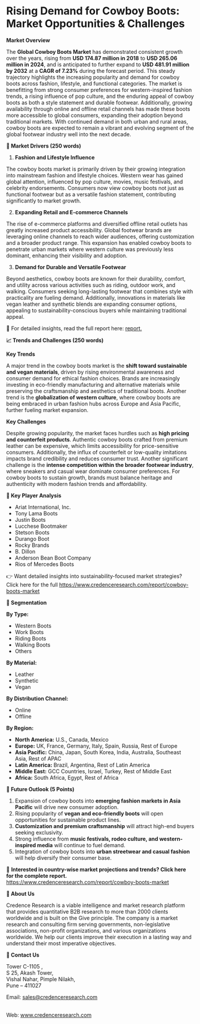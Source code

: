 # Rising Demand for Cowboy Boots: Market Opportunities & Challenges


<p><strong>Market Overview</strong></p>
<p>The <strong>Global Cowboy Boots Market</strong> has demonstrated consistent growth over the years, rising from <strong>USD 174.87 million in 2018</strong> to <strong>USD 265.06 million in 2024</strong>, and is anticipated to further expand to <strong>USD 481.91 million by 2032</strong> at a <strong>CAGR of 7.23%</strong> during the forecast period. This steady trajectory highlights the increasing popularity and demand for cowboy boots across fashion, lifestyle, and functional categories. The market is benefitting from strong consumer preferences for western-inspired fashion trends, a rising influence of pop culture, and the enduring appeal of cowboy boots as both a style statement and durable footwear. Additionally, growing availability through online and offline retail channels has made these boots more accessible to global consumers, expanding their adoption beyond traditional markets. With continued demand in both urban and rural areas, cowboy boots are expected to remain a vibrant and evolving segment of the global footwear industry well into the next decade.</p>
<p><strong>🚀 Market Drivers (250 words)</strong></p>
<ol>
<li><strong> Fashion and Lifestyle Influence</strong></li>
</ol>
<p>The cowboy boots market is primarily driven by their growing integration into mainstream fashion and lifestyle choices. Western wear has gained global attention, influenced by pop culture, movies, music festivals, and celebrity endorsements. Consumers now view cowboy boots not just as functional footwear but as a versatile fashion statement, contributing significantly to market growth.</p>
<ol start="2">
<li><strong> Expanding Retail and E-commerce Channels</strong></li>
</ol>
<p>The rise of e-commerce platforms and diversified offline retail outlets has greatly increased product accessibility. Global footwear brands are leveraging online channels to reach wider audiences, offering customization and a broader product range. This expansion has enabled cowboy boots to penetrate urban markets where western culture was previously less dominant, enhancing their visibility and adoption.</p>
<ol start="3">
<li><strong> Demand for Durable and Versatile Footwear</strong></li>
</ol>
<p>Beyond aesthetics, cowboy boots are known for their durability, comfort, and utility across various activities such as riding, outdoor work, and walking. Consumers seeking long-lasting footwear that combines style with practicality are fueling demand. Additionally, innovations in materials like vegan leather and synthetic blends are expanding consumer options, appealing to sustainability-conscious buyers while maintaining traditional appeal.</p>
<p>🔗 For detailed insights, read the full report here: <a href="https://www.credenceresearch.com/report/cowboy-boots-market">report.</a></p>
<p><strong>📈 Trends and Challenges (250 words)</strong></p>
<p><strong>Key Trends</strong></p>
<p>A major trend in the cowboy boots market is the <strong>shift toward sustainable and vegan materials</strong>, driven by rising environmental awareness and consumer demand for ethical fashion choices. Brands are increasingly investing in eco-friendly manufacturing and alternative materials while preserving the craftsmanship and aesthetics of traditional boots. Another trend is the <strong>globalization of western culture</strong>, where cowboy boots are being embraced in urban fashion hubs across Europe and Asia Pacific, further fueling market expansion.</p>
<p><strong>Key Challenges</strong></p>
<p>Despite growing popularity, the market faces hurdles such as <strong>high pricing and counterfeit products</strong>. Authentic cowboy boots crafted from premium leather can be expensive, which limits accessibility for price-sensitive consumers. Additionally, the influx of counterfeit or low-quality imitations impacts brand credibility and reduces consumer trust. Another significant challenge is the <strong>intense competition within the broader footwear industry</strong>, where sneakers and casual wear dominate consumer preferences. For cowboy boots to sustain growth, brands must balance heritage and authenticity with modern fashion trends and affordability.</p>
<p><strong>🏢 Key Player Analysis</strong></p>
<ul>
<li>Ariat International, Inc.</li>
<li>Tony Lama Boots</li>
<li>Justin Boots</li>
<li>Lucchese Bootmaker</li>
<li>Stetson Boots</li>
<li>Durango Boot</li>
<li>Rocky Brands</li>
<li>B. Dillon</li>
<li>Anderson Bean Boot Company</li>
<li>Rios of Mercedes Boots</li>
</ul>
<p>👉 Want detailed insights into sustainability-focused market strategies? Click here for the full <a href="https://www.credenceresearch.com/report/cowboy-boots-market">https://www.credenceresearch.com/report/cowboy-boots-market</a></p>
<p><strong>📂 Segmentation</strong></p>
<p><strong>By Type:</strong></p>
<ul>
<li>Western Boots</li>
<li>Work Boots</li>
<li>Riding Boots</li>
<li>Walking Boots</li>
<li>Others</li>
</ul>
<p><strong>By Material:</strong></p>
<ul>
<li>Leather</li>
<li>Synthetic</li>
<li>Vegan</li>
</ul>
<p><strong>By Distribution Channel:</strong></p>
<ul>
<li>Online</li>
<li>Offline</li>
</ul>
<p><strong>By Region:</strong></p>
<ul>
<li><strong>North America:</strong> U.S., Canada, Mexico</li>
<li><strong>Europe:</strong> UK, France, Germany, Italy, Spain, Russia, Rest of Europe</li>
<li><strong>Asia Pacific:</strong> China, Japan, South Korea, India, Australia, Southeast Asia, Rest of APAC</li>
<li><strong>Latin America:</strong> Brazil, Argentina, Rest of Latin America</li>
<li><strong>Middle East:</strong> GCC Countries, Israel, Turkey, Rest of Middle East</li>
<li><strong>Africa:</strong> South Africa, Egypt, Rest of Africa</li>
</ul>
<p><strong>🔮 Future Outlook (5 Points)</strong></p>
<ol>
<li>Expansion of cowboy boots into <strong>emerging fashion markets in Asia Pacific</strong> will drive new consumer adoption.</li>
<li>Rising popularity of <strong>vegan and eco-friendly boots</strong> will open opportunities for sustainable product lines.</li>
<li><strong>Customization and premium craftsmanship</strong> will attract high-end buyers seeking exclusivity.</li>
<li>Strong influence from <strong>music festivals, rodeo culture, and western-inspired media</strong> will continue to fuel demand.</li>
<li>Integration of cowboy boots into <strong>urban streetwear and casual fashion</strong> will help diversify their consumer base.</li>
</ol>
<p>📌 <strong>Interested in country-wise market projections and trends? Click here for the complete report.</strong><br /> <a href="https://www.credenceresearch.com/report/cowboy-boots-market">https://www.credenceresearch.com/report/cowboy-boots-market</a></p>
<p><strong>🏢 About Us</strong></p>
<p>Credence Research is a viable intelligence and market research platform that provides quantitative B2B research to more than 2000 clients worldwide and is built on the Give principle. The company is a market research and consulting firm serving governments, non-legislative associations, non-profit organizations, and various organizations worldwide. We help our clients improve their execution in a lasting way and understand their most imperative objectives.</p>
<p><strong>📍 Contact Us</strong></p>
<p>Tower C-1105 ,<br /> S 25, Akash Tower,<br /> Vishal Nahar, Pimple Nilakh,<br /> Pune &ndash; 411027</p>
<p>Email: <a href="mailto:sales@credenceresearch.com">sales@credenceresearch.com</a></p>
<p><br /> Web: <a href="http://www.credenceresearch.com">www.credenceresearch.com</a></p>
